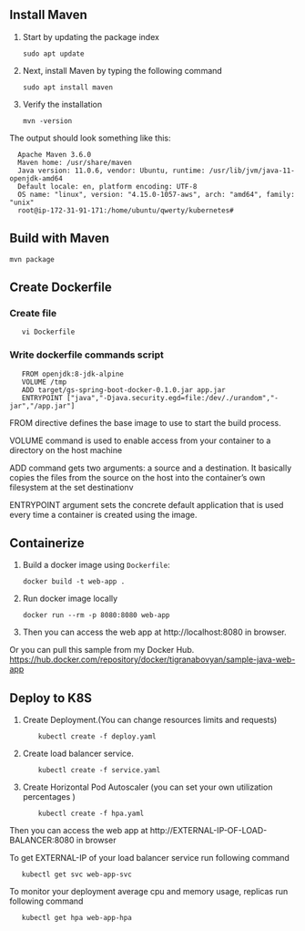 ## Install Maven

1) Start by updating the package index  
       
       sudo apt update
2) Next, install Maven by typing the following command
    
       sudo apt install maven
3) Verify the installation

       mvn -version
The output should look something like this:

      Apache Maven 3.6.0
      Maven home: /usr/share/maven
      Java version: 11.0.6, vendor: Ubuntu, runtime: /usr/lib/jvm/java-11-openjdk-amd64
      Default locale: en, platform encoding: UTF-8
      OS name: "linux", version: "4.15.0-1057-aws", arch: "amd64", family: "unix"
      root@ip-172-31-91-171:/home/ubuntu/qwerty/kubernetes# 

## Build with Maven
```shell
mvn package
```
## Create Dockerfile

### Create file
       vi Dockerfile
### Write dockerfile commands script
       FROM openjdk:8-jdk-alpine
       VOLUME /tmp
       ADD target/gs-spring-boot-docker-0.1.0.jar app.jar
       ENTRYPOINT ["java","-Djava.security.egd=file:/dev/./urandom","-jar","/app.jar"]
       
FROM directive defines the base image to use to start the build process.

VOLUME command is used to enable access from your container to a directory on the host machine

ADD command gets two arguments: a source and a destination. It basically copies the files from the source on the host            into the container’s own filesystem at the set destinationv       

ENTRYPOINT argument sets the concrete default application that is used every time a container is created using the image.
## Containerize
1. Build a docker image using `Dockerfile`:
   
       docker build -t web-app .
   
2. Run docker image locally
   
       docker run --rm -p 8080:8080 web-app
   
3. Then you can access the web app at http://localhost:8080 in browser.

Or you can pull this sample from my Docker Hub. https://hub.docker.com/repository/docker/tigranabovyan/sample-java-web-app


## Deploy to K8S

1) Create Deployment.(You can change resources limits and requests)
```
       kubectl create -f deploy.yaml
```
2) Create load balancer service.
```
       kubectl create -f service.yaml
```
3) Create Horizontal Pod Autoscaler (you can set your own utilization percentages )
```
       kubectl create -f hpa.yaml
```
Then you can access the web app at http://EXTERNAL-IP-OF-LOAD-BALANCER:8080 in browser

To get EXTERNAL-IP of your load balancer service run following command
       
       kubectl get svc web-app-svc

To monitor your deployment average cpu and memory usage, replicas run following command

       kubectl get hpa web-app-hpa 
       
